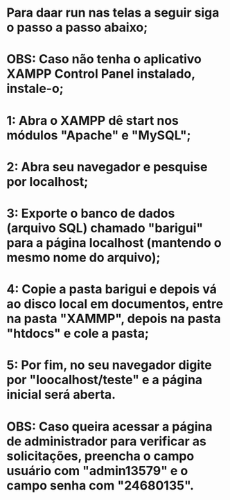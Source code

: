 # Para daar run nas telas a seguir siga o passo a passo abaixo;
# OBS: Caso não tenha o aplicativo XAMPP Control Panel instalado, instale-o;
# 1: Abra o XAMPP dê start nos módulos "Apache" e "MySQL";
# 2: Abra seu navegador e pesquise por localhost;
# 3: Exporte o banco de dados (arquivo SQL) chamado "barigui" para a página localhost (mantendo o mesmo nome do arquivo);
# 4: Copie a pasta barigui e depois vá ao disco local em documentos, entre na pasta "XAMMP", depois na pasta "htdocs" e cole a pasta;
# 5: Por fim, no seu navegador digite por "loocalhost/teste" e a página inicial será aberta.
# OBS: Caso queira acessar a página de administrador para verificar as solicitações, preencha o campo usuário com "admin13579" e o campo senha com "24680135".

